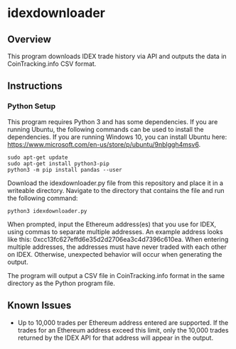 # idexdownloader

## Overview

This program downloads IDEX trade history via API and outputs the data in CoinTracking.info CSV format.

## Instructions

### Python Setup

This program requires Python 3 and has some dependencies.  If you are running Ubuntu, the following commands can be used to install the dependencies.  If you are running Windows 10, you can install Ubuntu here: https://www.microsoft.com/en-us/store/p/ubuntu/9nblggh4msv6.
```
sudo apt-get update
sudo apt-get install python3-pip
python3 -m pip install pandas --user
```
Download the idexdownloader.py file from this repository and place it in a writeable directory.  Navigate to the directory that contains the file and run the following command:
```
python3 idexdownloader.py
```

When prompted, input the Ethereum address(es) that you use for IDEX, using commas to separate multiple addresses.  An example address looks like this: 0xcc13fc627effd6e35d2d2706ea3c4d7396c610ea.  When entering multiple addresses, the addresses must have never traded with each other on IDEX.  Otherwise, unexpected behavior will occur when generating the output.

The program will output a CSV file in CoinTracking.info format in the same directory as the Python program file.

## Known Issues

- Up to 10,000 trades per Ethereum address entered are supported.  If the trades for an Ethereum address exceed this limit, only the 10,000 trades returned by the IDEX API for that address will appear in the output.
